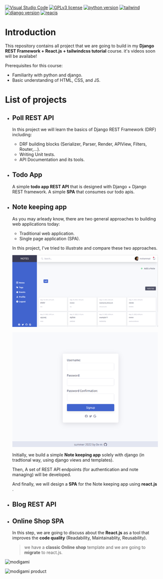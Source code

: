 [![Visual Studio Code](https://img.shields.io/badge/--007ACC?logo=visual%20studio%20code&logoColor=ffffff)](https://code.visualstudio.com/)
 [![GPLv3 license](https://img.shields.io/badge/License-GPLv3-blue.svg)](http://perso.crans.org/besson/LICENSE.html) [![python version](https://img.shields.io/badge/Python-3.7-green.svg)](https://shields.io/) [![tailwind](https://img.shields.io/badge/tailwindcss-blue.svg)](http://perso.crans.org/besson/LICENSE.html) [![django version](https://img.shields.io/badge/Django-4.0-green.svg)](https://shields.io/) [![reacjs](https://img.shields.io/badge/reacjs-blue.svg)](http://perso.crans.org/besson/LICENSE.html)

# Introduction

This repository contains all project that we are going to build in my **Django REST Framework + React.js + tailwindcss tutorial** course. it's videos soon will be availabe!

Prerequisites for this course:
- Familiarity with python and django.
- Basic understanding of HTML, CSS, and JS.

# List of projects

- ## Poll REST API
    In this project we will learn the basics of Django REST Framework (DRF) including:
    - DRF building blocks (Serializer, Parser, Render, APIView, Filters, Router,...).
    - Writing Unit tests.
    - API Documentation and its tools.

- ## Todo App
    A simple **todo app REST API** that is designed with Django + Django REST framework.
    A simple **SPA** that consumes our todo apis. 

- ## Note keeping app
    As you may arleady know, there are two general approaches to building web applications today:
    - Traditional web application.
    - Single page application (SPA).

    In this project, I've tried to illustrate and compare these two approaches.

    ![Note app](https://github.com/0x-m/django-react-projects/blob/main/notes_app/docs/img/notes-notelist.png?raw=true)

    ![Note app](https://github.com/0x-m/django-react-projects/blob/main/notes_app/docs/img/notes-signup.png?raw=true)

    Initially, we build a simple **Note keeping app** solely with django (in tradtional way, using django views and templates). 
    
    Then,  A set of REST API endpoints (for authentication and note managing) will be developed.

    And finally, we will design a **SPA** for the Note keeping app using **react.js** .
  
- ## Blog REST API

- ## Online Shop SPA

    In this step, we are going to discuss about the **React.js** as a tool that improves 
    the **code quality** (Readability, Maintainablity, Reusability).

    > we have a **classic Online shop** template and we are going to **migrate** to react.js.


![modigami](https://github.com/0x-m/modigami_shop/blob/main/docs/img/modigami-index.png?raw=true)

![modigami product](https://github.com/0x-m/modigami_shop/blob/main/docs/img/modigami-product.png?raw=true)
